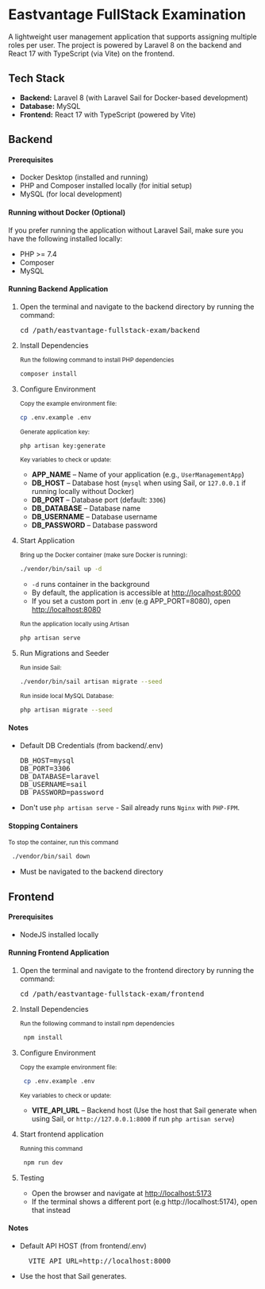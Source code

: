 # Eastvantage FullStack Examination

A lightweight user management application that supports assigning multiple roles per user. The project is powered by Laravel 8 on the backend and React 17 with TypeScript (via Vite) on the frontend.

## Tech Stack

- **Backend:** Laravel 8 (with Laravel Sail for Docker-based development)
- **Database:** MySQL
- **Frontend:** React 17 with TypeScript (powered by Vite)

## Backend

#### Prerequisites

- Docker Desktop (installed and running)
- PHP and Composer installed locally (for initial setup)
- MySQL (for local development)

#### Running without Docker (Optional)

If you prefer running the application without Laravel Sail, make sure you have the following installed locally:

- PHP >= 7.4
- Composer
- MySQL

#### Running Backend Application

1. Open the terminal and navigate to the backend directory by running the command:
   
   <pre>cd /path/eastvantage-fullstack-exam/backend</pre>
   

2. Install Dependencies

   <sub>Run the following command to install PHP dependencies</sub>

     ```bash
     composer install
     ```
   

4. Configure Environment

    <sub>Copy the example environment file:</sub>
  
    ```bash
    cp .env.example .env
    ```

    <sub>Generate application key:</sub>

    ```bash
    php artisan key:generate
    ```

    <sub>Key variables to check or update:</sub>

    - **APP_NAME** – Name of your application (e.g., `UserManagementApp`)
    - **DB_HOST** – Database host (`mysql` when using Sail, or `127.0.0.1` if running locally without Docker)
    - **DB_PORT** – Database port (default: `3306`)
    - **DB_DATABASE** – Database name
    - **DB_USERNAME** – Database username
    - **DB_PASSWORD** – Database password
    
5. Start Application
   
   <sub>Bring up the Docker container (make sure Docker is running): </sub>

   ```bash
   ./vendor/bin/sail up -d
   ```

   - `-d` runs container in the background
   - By default, the application is accessible at [http://localhost:8000](http://localhost:8000)
   - If you set a custom port in .env (e.g APP_PORT=8080), open [http://localhost:8080](http://localhost:8080)
  
   <sub>Run the application locally using Artisan</sub>

   ```bash
   php artisan serve
   ```

6. Run Migrations and Seeder

   <sub>Run inside Sail:</sub>

   ```bash
   ./vendor/bin/sail artisan migrate --seed
   ```

   <sub>Run inside local MySQL Database:</sub>

   ```bash
   php artisan migrate --seed
   ```

#### Notes

  - Default DB Credentials (from backend/.env)

    <pre>
    DB_HOST=mysql
    DB_PORT=3306
    DB_DATABASE=laravel
    DB_USERNAME=sail
    DB_PASSWORD=password
    </pre>

 - Don't use `php artisan serve` - Sail already runs `Nginx` with `PHP-FPM`.

#### Stopping Containers

   <sub>To stop the container, run this command</sub>

   ```bash
    ./vendor/bin/sail down
   ```

   - Must be navigated to the backend directory

## Frontend

#### Prerequisites

- NodeJS installed locally

#### Running Frontend Application

1. Open the terminal and navigate to the frontend directory by running the command:
   
   <pre>cd /path/eastvantage-fullstack-exam/frontend</pre>
   

2. Install Dependencies

   <sub>Run the following command to install npm dependencies</sub>
   
   ```bash
    npm install
    ```
   

3. Configure Environment

    <sub>Copy the example environment file:</sub>
  
   ```bash
    cp .env.example .env
    ```

    <sub>Key variables to check or update:</sub>

    - **VITE_API_URL** – Backend host (Use the host that Sail generate when using Sail, or `http://127.0.0.1:8000` if run `php artisan serve`)

4. Start frontend application

   <sub>Running this command</sub>
   ```bash
    npm run dev
    ```

5. Testing
   - Open the browser and navigate at [http://localhost:5173](http://localhost:5173)
   - If the terminal shows a different port (e.g http://localhost:5174), open that instead
   

#### Notes

  - Default API HOST (from frontend/.env)

    <pre>
      VITE_API_URL=http://localhost:8000
    </pre>

 - Use the host that Sail generates.


  
    
